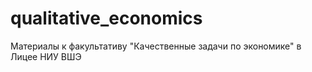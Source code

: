 # qualitative_economics
Материалы к факультативу "Качественные задачи по экономике" в Лицее НИУ ВШЭ

